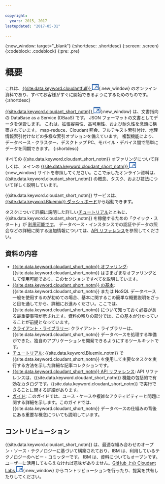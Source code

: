 ```yaml
---

copyright:
  years: 2015, 2017
lastupdated: "2017-05-31"

---
```


{:new_window: target="_blank"}
{:shortdesc: .shortdesc}
{:screen: .screen}
{:codeblock: .codeblock}
{:pre: .pre}

# 概要

これは、[{{site.data.keyword.cloudantfull}} ![外部リンク・アイコン](images/launch-glyph.svg "外部リンク・アイコン")](http://www.ibm.com/analytics/us/en/technology/cloud-data-services/cloudant/){:new_window} のオンライン資料であり、すべてお客様がすぐに開始できるようにするためのものです。
{:shortdesc}

[{{site.data.keyword.cloudant_short_notm}} ![外部リンク・アイコン](images/launch-glyph.svg "外部リンク・アイコン")](https://www.youtube.com/watch?v=xfO3m1I3SKg&feature=youtu.be){:new_window} は、文書指向の DataBase as a Service (DBaaS) です。
JSON フォーマットの文書としてデータを保管します。
これは、拡張容易性、高可用性、および耐久性を念頭に構築されています。
map-reduce、Cloudant 照会、フルテキスト索引付け、地理情報索引付けなどの多様な索引オプションを備えています。
複製機能により、データベース・クラスター、デスクトップ PC、モバイル・デバイス間で簡単にデータを同期できます。
{:shortdesc}

すべての {{site.data.keyword.cloudant_short_notm}} オファリングについて詳しくは、メインの [{{site.data.keyword.cloudant_short_notm}} ![外部リンク・アイコン](images/launch-glyph.svg "外部リンク・アイコン")](http://www.ibm.com/analytics/us/en/technology/cloud-data-services/cloudant/){:new_window} サイトを参照してください。ここで示したオンライン資料は、{{site.data.keyword.cloudant_short_notm}} の概念、タスク、および技法について詳しく説明しています。

{{site.data.keyword.cloudant_short_notm}} サービスは、[{{site.data.keyword.Bluemix}} ダッシュボード](https://console.ng.bluemix.net/catalog/services/cloudant-nosql-db/)から起動できます。

タスクについて詳細に説明した詳しい[チュートリアル](tutorials/index.html)とともに、{{site.data.keyword.cloudant_short_notm}} を稼働するための「クイック・スタート」が [利用可能です](index.html)。
データベース・インスタンスでの認証やデータの照会などの詳細に関する追加情報については、[API リファレンス](api/index.html)を参照してください。

<div id="contents"></div>

## 資料の内容

*	[{{site.data.keyword.cloudant_short_notm}} オファリング](offerings/index.html): {{site.data.keyword.cloudant_short_notm}} はさまざまなオファリングとして使用可能であり、このセクションですべてを説明しています。
*	[{{site.data.keyword.cloudant_short_notm}} の基本](basics/index.html):{{site.data.keyword.cloudant_short_notm}} または NoSQL データベース一般を使用するのが初めての場合、基本に関するこの簡単な概要説明をざっと目を通してから、詳細にお進みください。ここでは、{{site.data.keyword.cloudant_short_notm}} について知っておく必要がある最重要事項が示されます。資料の残りの部分では、この基本が分かっていることが前提となっています。
*	[クライアント・ライブラリー](libraries/index.html): クライアント・ライブラリーは、{{site.data.keyword.cloudant_short_notm}} データベースを処理する準備ができた、独自のアプリケーションを開発できるようにするツールキットです。
* [チュートリアル](tutorials/index.html): {{site.data.keyword.Bluemix_notm}} で {{site.data.keyword.cloudant_short_notm}} を使用して主要なタスクを実行する方法を示した詳細な記事コレクションです。
*	[{{site.data.keyword.cloudant_short_notm}} API リファレンス](api/index.html): API リファレンスは、{{site.data.keyword.cloudant_short_notm}} 機能の包括的で有効なカタログです。{{site.data.keyword.cloudant_short_notm}} で実行できることに関する詳細があります。
*	[ガイド](guides/index.html): このガイドでは、ユース・ケースや複雑なアクティビティーと問題に関する詳細を示します。このガイドでは、{{site.data.keyword.cloudant_short_notm}} データベースの仕組みの背後にある重要な概念についても説明しています。

## コントリビューション

{{site.data.keyword.cloudant_short_notm}} は、最適な組み合わせのオープン・ソース・テクノロジーに基づいて構築されており、IBM は、利用しているテクノロジーのヘビー・コミッターです。
IBM は、資料についてもオープンです。
ユーザーに活用してもらえなければ意味がありません。[GitHub 上の Cloudant Labs ![外部リンク・アイコン](images/launch-glyph.svg "外部リンク・アイコン")](https://github.com/cloudant-labs/slate){:new_window} からコントリビューションを行ったり、提案を共有したりしてください。
